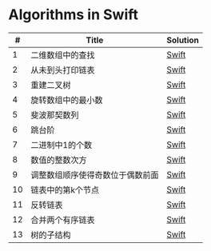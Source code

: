 # Algorithms in Swift

|  #  |   Title  |  Solution |
|----|--------|----------- |
| 1 |  二维数组中的查找  |   [Swift](./Algorithm-Swift/MatrixFind/MatrixFind.swift)   |
| 2 |  从未到头打印链表 |  [Swift](./Algorithm-Swift/PrintListFromTailToHead/PrintListFromTailToHead.swift) |
| 3 |  重建二叉树 | [Swift](./Algorithm-Swift/RebuildBinaryTree/RebuildBinaryTree.swift) |
| 4 |  旋转数组中的最小数 | [Swift](./Algorithm-Swift/FindMinimumInRotatedSortedArray/FindMinimumInRotatedSortedArray.swift) |
| 5 |  斐波那契数列 | [Swift](./Algorithm-Swift/Fibonacci/Fibonacci.swift) |
| 6 |  跳台阶 | [Swift](./Algorithm-Swift/JumpFloor/JumpFloor.swift) |
| 7 |  二进制中1的个数 | [Swift](./Algorithm-Swift/NumberOf1Bits/NumberOf1Bits.swift) |
| 8 |  数值的整数次方 | [Swift](./Algorithm-Swift/PowerOfBase/PowerOfBase.swift) |
| 9 |  调整数组顺序使得奇数位于偶数前面 |  [Swift](./Algorithm-Swift/ReorderArray/ReorderArray.swift) |
| 10 | 链表中的第k个节点 | [Swift](./Algorithm-Swift/FindKthToTail/FindKthToTail.swift) | 
| 11 | 反转链表 | [Swift](./Algorithm-Swift/ReverseList/ReverseList.swift) |
| 12 | 合并两个有序链表 | [Swift](./Algorithm-Swift/MergeTwoSortedLists/MergeTwoSortedLists.swift) |
| 13 | 树的子结构 | [Swift](./Algorithm-Swift/SubtreeOfAnotherTree/SubtreeOfAnotherTree.swift) |

